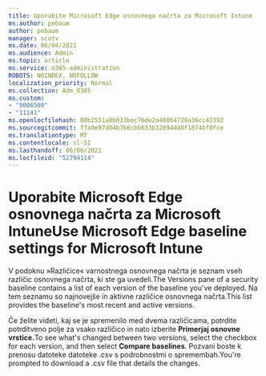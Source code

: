 ```yaml
---
title: Uporabite Microsoft Edge osnovnega načrta za Microsoft Intune
ms.author: pebaum
author: pebaum
manager: scotv
ms.date: 06/04/2021
ms.audience: Admin
ms.topic: article
ms.service: o365-administration
ROBOTS: NOINDEX, NOFOLLOW
localization_priority: Normal
ms.collection: Adm_O365
ms.custom:
- "9006500"
- "11141"
ms.openlocfilehash: 00b2551a8b033bec76de2a480b4728a36cc42392
ms.sourcegitcommit: f7a9e97d04b7b6cbb633b32094d40f1874bf0fce
ms.translationtype: MT
ms.contentlocale: sl-SI
ms.lasthandoff: 06/06/2021
ms.locfileid: "52794114"
---
```

# <a name="use-microsoft-edge-baseline-settings-for-microsoft-intune"></a><span data-ttu-id="015c6-102">Uporabite Microsoft Edge osnovnega načrta za Microsoft Intune</span><span class="sxs-lookup"><span data-stu-id="015c6-102">Use Microsoft Edge baseline settings for Microsoft Intune</span></span>

<span data-ttu-id="015c6-103">V podoknu »Različice« varnostnega osnovnega načrta je seznam vseh različic osnovnega načrta, ki ste ga uvedeli.</span><span class="sxs-lookup"><span data-stu-id="015c6-103">The Versions pane of a security baseline contains a list of each version of the baseline you've deployed.</span></span> <span data-ttu-id="015c6-104">Na tem seznamu so najnovejše in aktivne različice osnovnega načrta.</span><span class="sxs-lookup"><span data-stu-id="015c6-104">This list provides the baseline's most recent and active versions.</span></span>

<span data-ttu-id="015c6-105">Če želite videti, kaj se je spremenilo med dvema različicama, potrdite potrditveno polje za vsako različico in nato izberite **Primerjaj osnovne vrstice.**</span><span class="sxs-lookup"><span data-stu-id="015c6-105">To see what's changed between two versions, select the checkbox for each version, and then select **Compare baselines**.</span></span> <span data-ttu-id="015c6-106">Pozvani boste k prenosu datoteke datoteke .csv s podrobnostmi o spremembah.</span><span class="sxs-lookup"><span data-stu-id="015c6-106">You're prompted to download a .csv file that details the changes.</span></span>